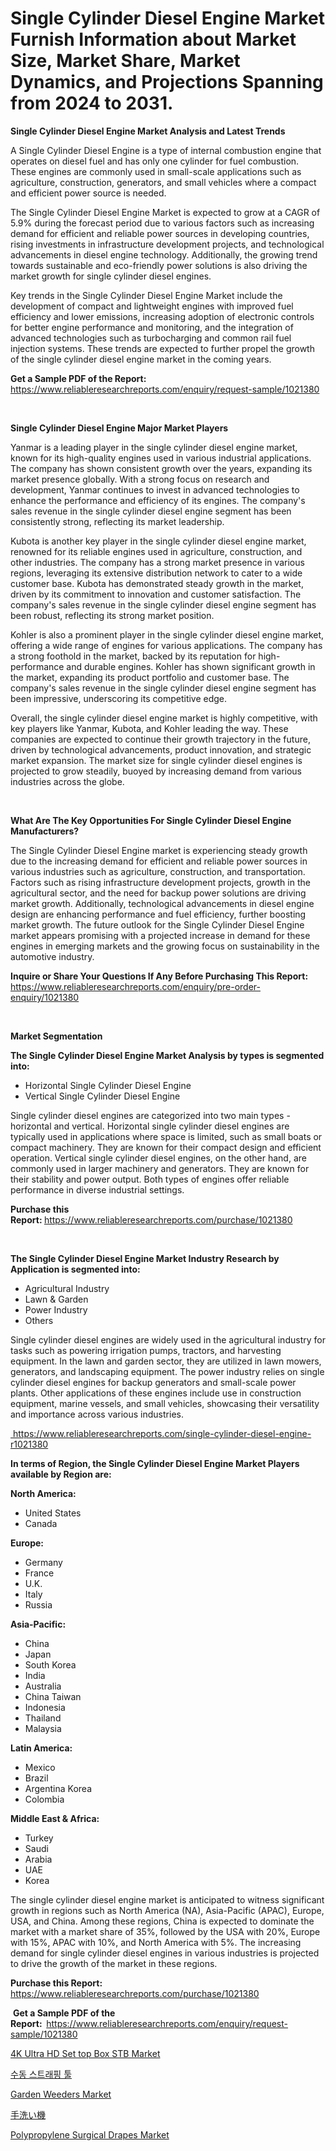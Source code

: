 <p><h1>Single Cylinder Diesel Engine Market Furnish Information about Market Size, Market Share, Market Dynamics, and Projections Spanning from 2024 to 2031.</h1></p><p><strong>Single Cylinder Diesel Engine Market Analysis and Latest Trends</strong></p>
<p><p>A Single Cylinder Diesel Engine is a type of internal combustion engine that operates on diesel fuel and has only one cylinder for fuel combustion. These engines are commonly used in small-scale applications such as agriculture, construction, generators, and small vehicles where a compact and efficient power source is needed.</p><p>The Single Cylinder Diesel Engine Market is expected to grow at a CAGR of 5.9% during the forecast period due to various factors such as increasing demand for efficient and reliable power sources in developing countries, rising investments in infrastructure development projects, and technological advancements in diesel engine technology. Additionally, the growing trend towards sustainable and eco-friendly power solutions is also driving the market growth for single cylinder diesel engines.</p><p>Key trends in the Single Cylinder Diesel Engine Market include the development of compact and lightweight engines with improved fuel efficiency and lower emissions, increasing adoption of electronic controls for better engine performance and monitoring, and the integration of advanced technologies such as turbocharging and common rail fuel injection systems. These trends are expected to further propel the growth of the single cylinder diesel engine market in the coming years.</p></p>
<p><strong>Get a Sample PDF of the Report:&nbsp;</strong> <a href="https://www.reliableresearchreports.com/enquiry/request-sample/1021380">https://www.reliableresearchreports.com/enquiry/request-sample/1021380</a></p>
<p>&nbsp;</p>
<p><strong>Single Cylinder Diesel Engine Major Market Players</strong></p>
<p><p>Yanmar is a leading player in the single cylinder diesel engine market, known for its high-quality engines used in various industrial applications. The company has shown consistent growth over the years, expanding its market presence globally. With a strong focus on research and development, Yanmar continues to invest in advanced technologies to enhance the performance and efficiency of its engines. The company's sales revenue in the single cylinder diesel engine segment has been consistently strong, reflecting its market leadership.</p><p>Kubota is another key player in the single cylinder diesel engine market, renowned for its reliable engines used in agriculture, construction, and other industries. The company has a strong market presence in various regions, leveraging its extensive distribution network to cater to a wide customer base. Kubota has demonstrated steady growth in the market, driven by its commitment to innovation and customer satisfaction. The company's sales revenue in the single cylinder diesel engine segment has been robust, reflecting its strong market position.</p><p>Kohler is also a prominent player in the single cylinder diesel engine market, offering a wide range of engines for various applications. The company has a strong foothold in the market, backed by its reputation for high-performance and durable engines. Kohler has shown significant growth in the market, expanding its product portfolio and customer base. The company's sales revenue in the single cylinder diesel engine segment has been impressive, underscoring its competitive edge.</p><p>Overall, the single cylinder diesel engine market is highly competitive, with key players like Yanmar, Kubota, and Kohler leading the way. These companies are expected to continue their growth trajectory in the future, driven by technological advancements, product innovation, and strategic market expansion. The market size for single cylinder diesel engines is projected to grow steadily, buoyed by increasing demand from various industries across the globe.</p></p>
<p>&nbsp;</p>
<p><strong>What Are The Key Opportunities For Single Cylinder Diesel Engine Manufacturers?</strong></p>
<p><p>The Single Cylinder Diesel Engine market is experiencing steady growth due to the increasing demand for efficient and reliable power sources in various industries such as agriculture, construction, and transportation. Factors such as rising infrastructure development projects, growth in the agricultural sector, and the need for backup power solutions are driving market growth. Additionally, technological advancements in diesel engine design are enhancing performance and fuel efficiency, further boosting market growth. The future outlook for the Single Cylinder Diesel Engine market appears promising with a projected increase in demand for these engines in emerging markets and the growing focus on sustainability in the automotive industry.</p></p>
<p><strong>Inquire or Share Your Questions If Any Before Purchasing This Report:</strong> <a href="https://www.reliableresearchreports.com/enquiry/pre-order-enquiry/1021380">https://www.reliableresearchreports.com/enquiry/pre-order-enquiry/1021380</a></p>
<p>&nbsp;</p>
<p><strong>Market Segmentation</strong></p>
<p><strong>The Single Cylinder Diesel Engine Market Analysis by types is segmented into:</strong></p>
<p><ul><li>Horizontal Single Cylinder Diesel Engine</li><li>Vertical Single Cylinder Diesel Engine</li></ul></p>
<p><p>Single cylinder diesel engines are categorized into two main types - horizontal and vertical. Horizontal single cylinder diesel engines are typically used in applications where space is limited, such as small boats or compact machinery. They are known for their compact design and efficient operation. Vertical single cylinder diesel engines, on the other hand, are commonly used in larger machinery and generators. They are known for their stability and power output. Both types of engines offer reliable performance in diverse industrial settings.</p></p>
<p><strong>Purchase this Report:&nbsp;</strong><a href="https://www.reliableresearchreports.com/purchase/1021380">https://www.reliableresearchreports.com/purchase/1021380</a></p>
<p>&nbsp;</p>
<p><strong>The Single Cylinder Diesel Engine Market Industry Research by Application is segmented into:</strong></p>
<p><ul><li>Agricultural Industry</li><li>Lawn & Garden</li><li>Power Industry</li><li>Others</li></ul></p>
<p><p>Single cylinder diesel engines are widely used in the agricultural industry for tasks such as powering irrigation pumps, tractors, and harvesting equipment. In the lawn and garden sector, they are utilized in lawn mowers, generators, and landscaping equipment. The power industry relies on single cylinder diesel engines for backup generators and small-scale power plants. Other applications of these engines include use in construction equipment, marine vessels, and small vehicles, showcasing their versatility and importance across various industries.</p></p>
<p><a href="https://www.reliableresearchreports.com/single-cylinder-diesel-engine-r1021380">&nbsp;https://www.reliableresearchreports.com/single-cylinder-diesel-engine-r1021380</a></p>
<p><strong>In terms of Region, the Single Cylinder Diesel Engine Market Players available by Region are:</strong></p>
<p>
    <p> <strong> North America: </strong>
        <ul>
            <li>United States</li>
            <li>Canada</li>
        </ul>
        </p> 
    <p> <strong> Europe: </strong>
        <ul>
            <li>Germany</li>
            <li>France</li>
            <li>U.K.</li>
            <li>Italy</li>
            <li>Russia</li>
        </ul>
        </p> 
    <p> <strong> Asia-Pacific: </strong>
        <ul>
            <li>China</li>
            <li>Japan</li>
            <li>South Korea</li>
            <li>India</li>
            <li>Australia</li>
            <li>China Taiwan</li>
            <li>Indonesia</li>
            <li>Thailand</li>
            <li>Malaysia</li>
        </ul>
        </p> 
    <p> <strong> Latin America: </strong>
        <ul>
            <li>Mexico</li>
            <li>Brazil</li>
            <li>Argentina Korea</li>
            <li>Colombia</li>
        </ul>
        </p> 
    <p> <strong> Middle East & Africa: </strong>
        <ul>
            <li>Turkey</li>
            <li>Saudi</li>
            <li>Arabia</li>
            <li>UAE</li>
            <li>Korea</li>
        </ul>
    </p>
    </p>
<p><p>The single cylinder diesel engine market is anticipated to witness significant growth in regions such as North America (NA), Asia-Pacific (APAC), Europe, USA, and China. Among these regions, China is expected to dominate the market with a market share of 35%, followed by the USA with 20%, Europe with 15%, APAC with 10%, and North America with 5%. The increasing demand for single cylinder diesel engines in various industries is projected to drive the growth of the market in these regions.</p></p>
<p><strong>Purchase this Report: </strong><a href="https://www.reliableresearchreports.com/purchase/1021380">https://www.reliableresearchreports.com/purchase/1021380</a></p>
<p>&nbsp;<strong>Get a Sample PDF of the Report:&nbsp;&nbsp;</strong><a href="https://www.reliableresearchreports.com/enquiry/request-sample/1021380">https://www.reliableresearchreports.com/enquiry/request-sample/1021380</a></p>
<p><strong></strong></p>
<p><p><a href="https://medium.com/@sura.dutkadut/global-4k-ultra-hd-set-top-box-stb-market-is-projected-to-grow-at-a-cagr-of-4-forcasted-for-period-b0762d062de0">4K Ultra HD Set top Box STB Market</a></p><p><a href="https://github.com/vdhdwjyp90142/Market-Research-Report-List-3/blob/main/35079403913.md">수동 스트래핑 툴</a></p><p><a href="https://github.com/lbird53714/Market-Research-Report-List-5/blob/main/garden-weeders-market.md">Garden Weeders Market</a></p><p><a href="https://github.com/sghwr779811674/Market-Research-Report-List-3/blob/main/5272880376.md">手洗い機</a></p><p><a href="https://medium.com/@cpierre31945/polypropylene-surgical-drapes-market-size-market-segmentation-market-trends-and-growth-analysis-29ba79ef3f6d">Polypropylene Surgical Drapes Market</a></p></p>
